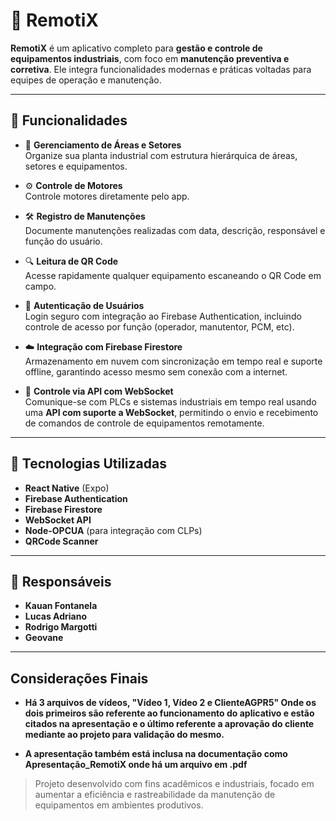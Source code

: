 # 📱 RemotiX

**RemotiX** é um aplicativo completo para **gestão e controle de equipamentos industriais**, com foco em **manutenção preventiva e corretiva**. Ele integra funcionalidades modernas e práticas voltadas para equipes de operação e manutenção.

---

## 🔧 Funcionalidades

- 📂 **Gerenciamento de Áreas e Setores**  
  Organize sua planta industrial com estrutura hierárquica de áreas, setores e equipamentos.

- ⚙️ **Controle de Motores**  
  Controle motores diretamente pelo app.

- 🛠️ **Registro de Manutenções**  
  Documente manutenções realizadas com data, descrição, responsável e função do usuário.

- 🔍 **Leitura de QR Code**  
  Acesse rapidamente qualquer equipamento escaneando o QR Code em campo.

- 🔐 **Autenticação de Usuários**  
  Login seguro com integração ao Firebase Authentication, incluindo controle de acesso por função (operador, manutentor, PCM, etc).

- ☁️ **Integração com Firebase Firestore**  
  Armazenamento em nuvem com sincronização em tempo real e suporte offline, garantindo acesso mesmo sem conexão com a internet.

- 🔌 **Controle via API com WebSocket**  
  Comunique-se com PLCs e sistemas industriais em tempo real usando uma **API com suporte a WebSocket**, permitindo o envio e recebimento de comandos de controle de equipamentos remotamente.

---

## 🚀 Tecnologias Utilizadas

- **React Native** (Expo)
- **Firebase Authentication**
- **Firebase Firestore**
- **WebSocket API**
- **Node-OPCUA** (para integração com CLPs)
- **QRCode Scanner**

---

## 👥 Responsáveis

- **Kauan Fontanela**  
- **Lucas Adriano**  
- **Rodrigo Margotti**  
- **Geovane**

---

## Considerações Finais

- **Há 3 arquivos de vídeos, "Vídeo 1, Vídeo 2 e ClienteAGPR5" Onde os dois primeiros são referente ao funcionamento do aplicativo e estão citados na apresentação e o último referente a aprovação do cliente mediante ao projeto para validação do mesmo.**

- **A apresentação também está inclusa na documentação como Apresentação_RemotiX onde há um arquivo em .pdf**

> Projeto desenvolvido com fins acadêmicos e industriais, focado em aumentar a eficiência e rastreabilidade da manutenção de equipamentos em ambientes produtivos.

